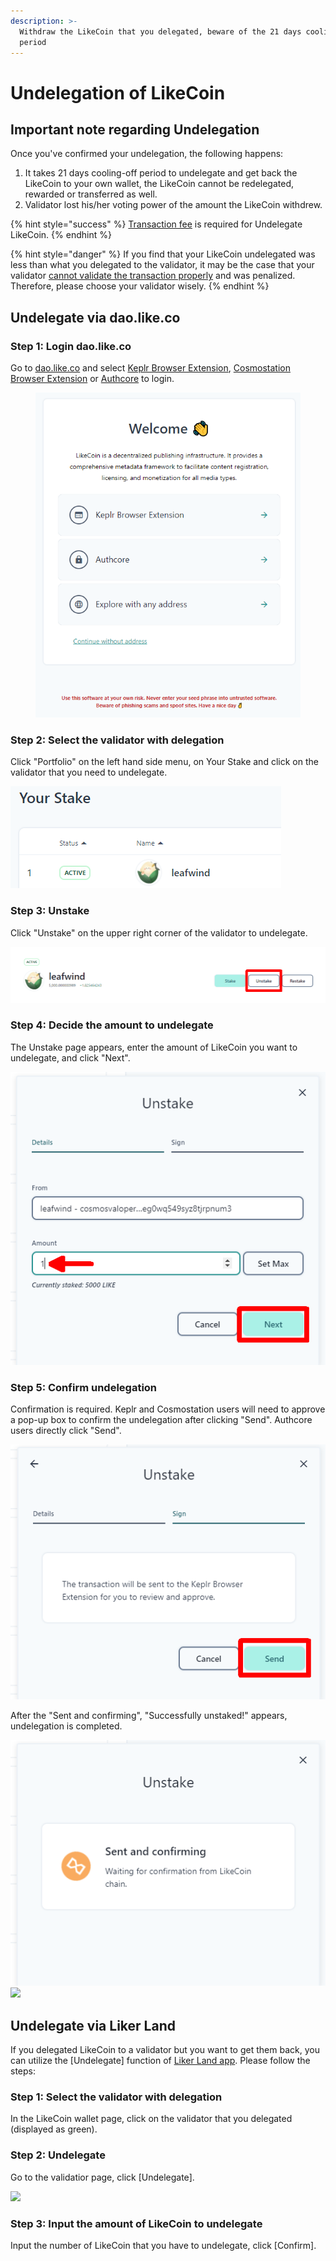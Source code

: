 ```yaml
---
description: >-
  Withdraw the LikeCoin that you delegated, beware of the 21 days cooling-off
  period
---
```


# Undelegation of LikeCoin

## Important note **regarding Undelegation**

Once you've confirmed your undelegation, the following happens:

1. It takes 21 days cooling-off period to undelegate and get back the LikeCoin to your own wallet, the LikeCoin cannot be redelegated, rewarded or transferred as well.
2. Validator lost his/her voting power of the amount the LikeCoin withdrew.

{% hint style="success" %}
[Transaction fee](../wallet/transaction-fee.md) is required for ‌Undelegate LikeCoin.
{% endhint %}

{% hint style="danger" %}
If you find that your LikeCoin undelegated was less than what you delegated to the validator, it may be the case that your validator [cannot validate the transaction properly](../../user-guide/background.md#9e68) and was penalized. Therefore, please choose your validator wisely.
{% endhint %}

## **Undelegate via dao.like.co**

### Step 1: Login dao.like.co

Go to [dao.like.co](https://dao.like.co/) and select [Keplr Browser Extension](../wallet/keplr/), [Cosmostation Browser Extension](../wallet/cosmostation/) or [Authcore](../../user-guide/liker-id/register/) to login.

<figure><img src="../../.gitbook/assets/Civic Liker Web 3-01.png" alt=""><figcaption></figcaption></figure>

### **Step 2: Select the validator with delegation**

Click "Portfolio" on the left hand side menu, on Your Stake and click on the validator that you need to undelegate.

![](<../../.gitbook/assets/dao.like.co unstake 01.png>)

### **Step 3: Unstake**

Click "Unstake" on the upper right corner of the validator to undelegate.

![](<../../.gitbook/assets/dao.like.co unstake 02.png>)

### Step 4: Decide the amount to undelegate

The Unstake page appears, enter the amount of LikeCoin you want to undelegate, and click "Next".

![](<../../.gitbook/assets/dao.like.co unstake 03.png>)

### Step 5: Confirm undelegation

Confirmation is required. Keplr and Cosmostation users will need to approve a pop-up box to confirm the undelegation after clicking "Send". Authcore users directly click "Send".

![](<../../.gitbook/assets/dao.like.co unstake 04.png>)

After the "Sent and confirming", "Successfully unstaked!" appears, undelegation is completed.

![](<../../.gitbook/assets/dao.like.co unstake 05.png>) ![](<../../.gitbook/assets/dao.like.co unstake 06.png>)

## **Undelegate via Liker Land**

If you delegated LikeCoin to a validator but you want to get them back, you can utilize the \[Undelegate] function of [Liker Land app](https://liker.land/getapp). Please follow the steps:

### **Step 1: Select the validator with delegation**

In the LikeCoin wallet page, click on the validator that you delegated (displayed as green).

### Step 2: Undelegate

Go to the validatior page, click \[Undelegate].

![](../../.gitbook/assets/undelegation-en.png)

### **Step 3: Input the amount of LikeCoin to undelegate**

Input the number of LikeCoin that you have to undelegate, click \[Confirm].
